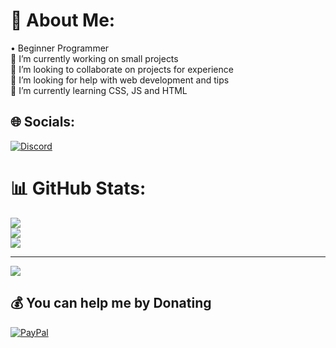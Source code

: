 # 💫 About Me:
• Beginner Programmer <br>🔭 I’m currently working on small projects<br>👯 I’m looking to collaborate on projects for experience <br>🤝 I’m looking for help with web development and tips <br>🌱 I’m currently learning CSS, JS and HTML


## 🌐 Socials:
[![Discord](https://img.shields.io/badge/Discord-%237289DA.svg?logo=discord&logoColor=white)](https://discord.gg/_.feeshnix_) 


# 📊 GitHub Stats:
![](https://github-readme-stats.vercel.app/api?username=FeeShinx&theme=synthwave&hide_border=false&include_all_commits=true&count_private=false)<br/>
![](https://github-readme-streak-stats.herokuapp.com/?user=FeeShinx&theme=synthwave&hide_border=false)<br/>
![](https://github-readme-stats.vercel.app/api/top-langs/?username=FeeShinx&theme=synthwave&hide_border=false&include_all_commits=true&count_private=false&layout=compact)

---
[![](https://visitcount.itsvg.in/api?id=FeeShinx&icon=6&color=6)](https://visitcount.itsvg.in)

  ## 💰 You can help me by Donating
  [![PayPal](https://img.shields.io/badge/PayPal-00457C?style=for-the-badge&logo=paypal&logoColor=white)](https://paypal.me/@FeeNiX911) 
